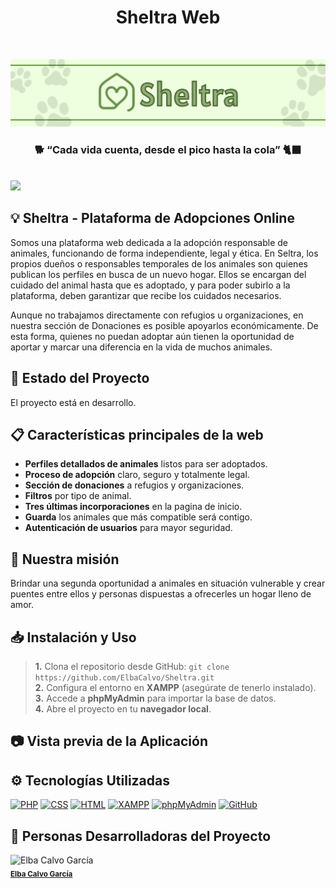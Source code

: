 <h1 align="center">Sheltra Web</h1>
<br>

![EasyBite-Github](https://raw.githubusercontent.com/ElbaCalvo/Sheltra/refs/heads/main/doc/sheltra-banner.png?token=GHSAT0AAAAAADCQ6FIW2X2A26E3Q7UGIQDM2AHNYYQ)
<br>
<h3 align="center">🐕 “Cada vida cuenta, desde el pico hasta la cola” 🐈‍⬛</h3>
<br>
<img src="https://img.shields.io/badge/version-1.0-green">

## 💡 Sheltra - Plataforma de Adopciones Online

Somos una plataforma web dedicada a la adopción responsable de animales, funcionando de forma independiente, legal y ética. En Seltra, los propios dueños o responsables temporales de los animales son quienes publican los perfiles en busca de un nuevo hogar. Ellos se encargan del cuidado del animal hasta que es adoptado, y para poder subirlo a la plataforma, deben garantizar que recibe los cuidados necesarios.

Aunque no trabajamos directamente con refugios u organizaciones, en nuestra sección de Donaciones es posible apoyarlos económicamente. De esta forma, quienes no puedan adoptar aún tienen la oportunidad de aportar y marcar una diferencia en la vida de muchos animales.

## 🚧 Estado del Proyecto

El proyecto está en desarrollo.

## 📋 Características principales de la web
- **Perfiles detallados de animales** listos para ser adoptados.
- **Proceso de adopción** claro, seguro y totalmente legal.
- **Sección de donaciones** a refugios y organizaciones.
- **Filtros** por tipo de animal.
- **Tres últimas incorporaciones** en la pagina de inicio.
- **Guarda** los animales que más compatible será contigo.
- **Autenticación de usuarios** para mayor seguridad.

## 🎯 Nuestra misión
Brindar una segunda oportunidad a animales en situación vulnerable y crear puentes entre ellos y personas dispuestas a ofrecerles un hogar lleno de amor.

## 📥 Instalación y Uso
> **1.** Clona el repositorio desde GitHub: `git clone https://github.com/ElbaCalvo/Sheltra.git`  
> **2.** Configura el entorno en **XAMPP** (asegúrate de tenerlo instalado).  
> **3.** Accede a **phpMyAdmin** para importar la base de datos.  
> **4.** Abre el proyecto en tu **navegador local**.

## 📷 Vista previa de la Aplicación

## ⚙️ Tecnologías Utilizadas

[![PHP](https://img.shields.io/badge/PHP-777BB4?style=for-the-badge&logo=php&logoColor=white)](https://www.php.net/)
[![CSS](https://img.shields.io/badge/CSS-1572B6?style=for-the-badge&logo=css3&logoColor=white)](https://www.w3.org/Style/CSS/)
[![HTML](https://img.shields.io/badge/HTML-E34F26?style=for-the-badge&logo=html5&logoColor=white)](https://developer.mozilla.org/en-US/docs/Web/HTML)
[![XAMPP](https://img.shields.io/badge/XAMPP-FB7A24?style=for-the-badge&logo=xampp&logoColor=white)](https://www.apachefriends.org/index.html)
[![phpMyAdmin](https://img.shields.io/badge/phpMyAdmin-6C7A24?style=for-the-badge&logo=phpmyadmin&logoColor=white)](https://www.phpmyadmin.net/)
[![GitHub](https://img.shields.io/badge/GitHub-181717?style=for-the-badge&logo=github&logoColor=white)](https://github.com/)

## :busts_in_silhouette: Personas Desarrolladoras del Proyecto
  <div>
    <img src="https://avatars.githubusercontent.com/u/145338534?v=4" width="150px;" alt="Elba Calvo García"/><br/>
    <sub><b><a href="https://github.com/ElbaCalvo" target="_blank">Elba Calvo García</a></b></sub>
  </div>

